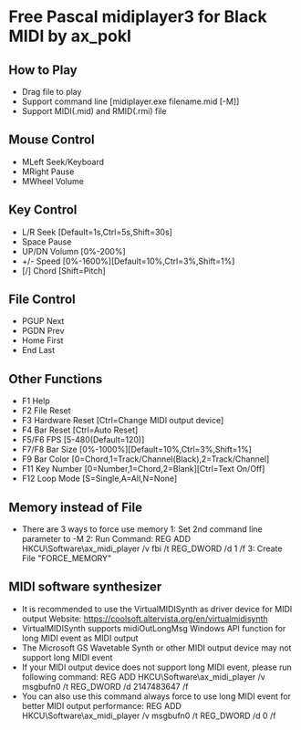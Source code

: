 Free Pascal midiplayer3 for Black MIDI by ax_pokl
=============

How to Play
-------------
* Drag file to play
* Support command line	[midiplayer.exe filename.mid [-M]]
* Support MIDI(.mid) and RMID(.rmi) file

Mouse Control
-------------
* MLeft	Seek/Keyboard
* MRight	Pause
* MWheel	Volume

Key Control
-------------
* L/R	Seek	[Default=1s,Ctrl=5s,Shift=30s]
* Space	Pause
* UP/DN	Volumn	[0%-200%]
* +/-	Speed	[0%-1600%][Default=10%,Ctrl=3%,Shift=1%]
* [/]	Chord	[Shift=Pitch]

File Control
-------------
* PGUP	Next
* PGDN	Prev
* Home	First
* End	Last

Other Functions
-------------
* F1	Help
* F2	File Reset
* F3	Hardware Reset [Ctrl=Change MIDI output device]
* F4	Bar Reset [Ctrl=Auto Reset]
* F5/F6	FPS [5-480(Default=120)]
* F7/F8	Bar Size	[0%-1000%][Default=10%,Ctrl=3%,Shift=1%]
* F9	Bar Color	[0=Chord,1=Track/Channel(Black),2=Track/Channel]
* F11	Key Number	[0=Number,1=Chord,2=Blank][Ctrl=Text On/Off]
* F12	Loop Mode [S=Single,A=All,N=None]

Memory instead of File
-------------
* There are 3 ways to force use memory
1: Set 2nd command line parameter to -M
2: Run Command: REG ADD HKCU\Software\ax_midi_player /v fbi /t REG_DWORD /d 1 /f
3: Create File "FORCE_MEMORY"

MIDI software synthesizer
-------------
* It is recommended to use the VirtualMIDISynth as driver device for MIDI output
Website: https://coolsoft.altervista.org/en/virtualmidisynth
* VirtualMIDISynth supports midiOutLongMsg Windows API function for long MIDI event as MIDI output
* The Microsoft GS Wavetable Synth or other MIDI output device may not support long MIDI event
* If your MIDI output device does not support long MIDI event, please run following command:
REG ADD HKCU\Software\ax_midi_player /v msgbufn0 /t REG_DWORD /d 2147483647 /f
* You can also use this command always force to use long MIDI event for better MIDI output performance:
REG ADD HKCU\Software\ax_midi_player /v msgbufn0 /t REG_DWORD /d 0 /f